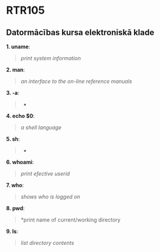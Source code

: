 # RTR105
## Datormācības kursa elektroniskā klade


**1. uname**:
 > *print system information*


**2. man**:
 > *an interface to the on-line reference manuals*


**3. -a**:
 > *


**4. echo $0**:
 > *a shell language*


**5. sh**:
 > *


**6. whoami**:
 > *print efective userid*


**7. who**:
 > *shows who is logged on*


**8. pwd**:
 > *print name of current/working directory


**9. ls**:
 > *list directory contents*
